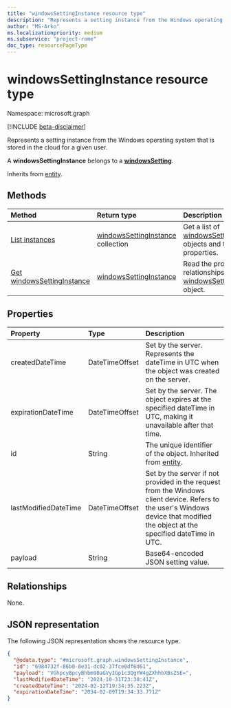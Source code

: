 ```yaml
---
title: "windowsSettingInstance resource type"
description: "Represents a setting instance from the Windows operating system."
author: "MS-Arko"
ms.localizationpriority: medium
ms.subservice: "project-rome"
doc_type: resourcePageType
---
```


# windowsSettingInstance resource type

Namespace: microsoft.graph

[!INCLUDE [beta-disclaimer](../../includes/beta-disclaimer.md)]

Represents a setting instance from the Windows operating system that is stored in the cloud for a given user.

A **windowsSettingInstance** belongs to a [**windowsSetting**](../resources/windowssetting.md).

Inherits from [entity](../resources/entity.md).

## Methods
|Method|Return type|Description|
|:---|:---|:---|
|[List instances](../api/windowssetting-list-instances.md)|[windowsSettingInstance](../resources/windowssettinginstance.md) collection|Get a list of [windowsSettingInstance](../resources/windowssettinginstance.md) objects and their properties.|
|[Get windowsSettingInstance](../api/windowssettinginstance-get.md)|[windowsSettingInstance](../resources/windowssettinginstance.md)|Read the properties and relationships of a [windowsSettingInstance](../resources/windowssettinginstance.md) object.|

## Properties
|Property|Type|Description|
|:---|:---|:---|
|createdDateTime|DateTimeOffset|Set by the server. Represents the dateTime in UTC when the object was created on the server.|
|expirationDateTime|DateTimeOffset|Set by the server. The object expires at the specified dateTime in UTC, making it unavailable after that time.|
|id|String|The unique identifier of the object. Inherited from [entity](../resources/entity.md).|
|lastModifiedDateTime|DateTimeOffset|Set by the server if not provided in the request from the Windows client device. Refers to the user's Windows device that modified the object at the specified dateTime in UTC.|
|payload|String|Base64-encoded JSON setting value.|

## Relationships
None.

## JSON representation
The following JSON representation shows the resource type.
<!-- {
  "blockType": "resource",
  "keyProperty": "id",
  "@odata.type": "microsoft.graph.windowsSettingInstance",
  "baseType": "microsoft.graph.entity",
  "openType": false
}
-->
``` json
{
  "@odata.type": "#microsoft.graph.windowsSettingInstance",
  "id": "6984732f-86b0-8e31-dc02-37fce0df6d61",
  "payload": "VGhpcyBpcyBhbm90aGVyIGp1c3QgYW4gZXhhbXBsZSE=",
  "lastModifiedDateTime": "2024-10-31T23:30:41Z",
  "createdDateTime": "2024-02-12T19:34:35.223Z",
  "expirationDateTime": "2034-02-09T19:34:33.771Z"
}
```

